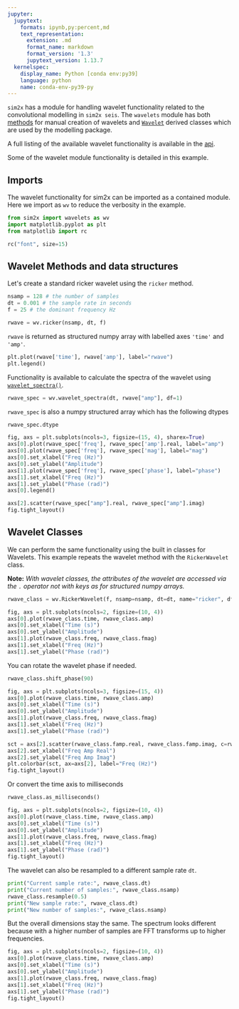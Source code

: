 ```yaml
---
jupyter:
  jupytext:
    formats: ipynb,py:percent,md
    text_representation:
      extension: .md
      format_name: markdown
      format_version: '1.3'
      jupytext_version: 1.13.7
  kernelspec:
    display_name: Python [conda env:py39]
    language: python
    name: conda-env-py39-py
---
```


<!-- #region tags=[] -->
`sim2x` has a module for handling wavelet functionality related to the convolutional modelling in `sim2x seis`. The `wavelets` module has both [methods](../api/wavelets.md#wavelet-functions) for manual creation of wavelets and [`Wavelet`](../api/wavelets.md#sim2xwavelet) derived classes which are used by the modelling package.

A full listing of the available wavelet functionality is available in the [api](../api/wavelets.md).

Some of the wavelet module functionality is detailed in this example.

## Imports

The wavelet functionality for sim2x can be imported as a contained module. Here we import as `wv` to reduce the verbosity in the example.
<!-- #endregion -->

```python
from sim2x import wavelets as wv
import matplotlib.pyplot as plt
from matplotlib import rc

rc("font", size=15)
```

## Wavelet Methods and data structures

Let's create a standard ricker wavelet using the `ricker` method.

```python
nsamp = 128 # the number of samples
dt = 0.001 # the sample rate in seconds
f = 25 # the dominant frequency Hz

rwave = wv.ricker(nsamp, dt, f)
```

`rwave` is returned as structured numpy array with labelled axes `'time'` and `'amp'`.

```python
plt.plot(rwave['time'], rwave['amp'], label="rwave")
plt.legend()
```

Functionality is available to calculate the spectra of the wavelet using [`wavelet_spectra()`](../api/wavelets.md#sim2x._sim2seis._wavelets.wavelet_spectra).

```python
rwave_spec = wv.wavelet_spectra(dt, rwave["amp"], df=1)
```

`rwave_spec` is also a numpy structured array which has the following dtypes

```python
rwave_spec.dtype
```

```python
fig, axs = plt.subplots(ncols=3, figsize=(15, 4), sharex=True)
axs[0].plot(rwave_spec['freq'], rwave_spec['amp'].real, label="amp")
axs[0].plot(rwave_spec['freq'], rwave_spec['mag'], label="mag")
axs[0].set_xlabel("Freq (Hz)")
axs[0].set_ylabel("Amplitude")
axs[1].plot(rwave_spec['freq'], rwave_spec['phase'], label="phase")
axs[1].set_xlabel("Freq (Hz)")
axs[1].set_ylabel("Phase (rad)")
axs[0].legend()

axs[2].scatter(rwave_spec["amp"].real, rwave_spec["amp"].imag)
fig.tight_layout()
```

<!-- #region tags=[] -->
## Wavelet Classes

We can perform the same functionality using the built in classes for Wavelets. This example repeats the wavelet method with the `RickerWavelet` class.

**Note:** *With wavelet classes, the attributes of the wavelet are accessed via the `.` operator not with keys as for structured numpy arrays.*
<!-- #endregion -->

```python
rwave_class = wv.RickerWavelet(f, nsamp=nsamp, dt=dt, name="ricker", df=1)
```

```python
fig, axs = plt.subplots(ncols=2, figsize=(10, 4))
axs[0].plot(rwave_class.time, rwave_class.amp)
axs[0].set_xlabel("Time (s)")
axs[0].set_ylabel("Amplitude")
axs[1].plot(rwave_class.freq, rwave_class.fmag)
axs[1].set_xlabel("Freq (Hz)")
axs[1].set_ylabel("Phase (rad)")
```

You can rotate the wavelet phase if needed.

```python
rwave_class.shift_phase(90)
```

```python
fig, axs = plt.subplots(ncols=3, figsize=(15, 4))
axs[0].plot(rwave_class.time, rwave_class.amp)
axs[0].set_xlabel("Time (s)")
axs[0].set_ylabel("Amplitude")
axs[1].plot(rwave_class.freq, rwave_class.fmag)
axs[1].set_xlabel("Freq (Hz)")
axs[1].set_ylabel("Phase (rad)")

sct = axs[2].scatter(rwave_class.famp.real, rwave_class.famp.imag, c=rwave_class.freq)
axs[2].set_xlabel("Freq Amp Real")
axs[2].set_ylabel("Freq Amp Imag")
plt.colorbar(sct, ax=axs[2], label="Freq (Hz)")
fig.tight_layout()
```

Or convert the time axis to milliseconds

```python
rwave_class.as_milliseconds()

fig, axs = plt.subplots(ncols=2, figsize=(10, 4))
axs[0].plot(rwave_class.time, rwave_class.amp)
axs[0].set_xlabel("Time (s)")
axs[0].set_ylabel("Amplitude")
axs[1].plot(rwave_class.freq, rwave_class.fmag)
axs[1].set_xlabel("Freq (Hz)")
axs[1].set_ylabel("Phase (rad)")
fig.tight_layout()
```

The wavelet can also be resampled to a different sample rate `dt`.

```python
print("Current sample rate:", rwave_class.dt)
print("Current number of samples:", rwave_class.nsamp)
rwave_class.resample(0.5)
print("New sample rate:", rwave_class.dt)
print("New number of samples:", rwave_class.nsamp)
```

But the overall dimensions stay the same. The spectrum looks different because with a higher number of samples are FFT transforms up to higher frequencies.

```python
fig, axs = plt.subplots(ncols=2, figsize=(10, 4))
axs[0].plot(rwave_class.time, rwave_class.amp)
axs[0].set_xlabel("Time (s)")
axs[0].set_ylabel("Amplitude")
axs[1].plot(rwave_class.freq, rwave_class.fmag)
axs[1].set_xlabel("Freq (Hz)")
axs[1].set_ylabel("Phase (rad)")
fig.tight_layout()
```

```python

```
